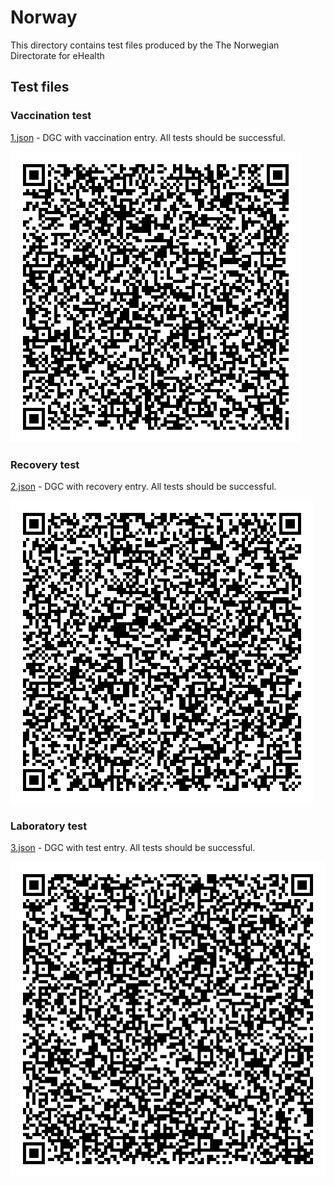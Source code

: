 # Norway

This directory contains test files produced by the The Norwegian Directorate for eHealth 

## Test files

### Vaccination test 

[1.json](2DCode/raw/1.json) - DGC with vaccination entry.
All tests should be successful.

![1](png/1.png)

### Recovery test

[2.json](2DCode/raw/2.json) - DGC with recovery entry.
All tests should be successful.

![2](png/2.png)

### Laboratory test

[3.json](2DCode/raw/3.json) - DGC with test entry.
All tests should be successful.

![3](png/3.png)
